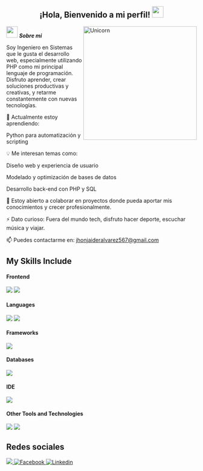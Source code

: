 <div align="center">
<h2> ¡Hola, Bienvenido a mi perfil! <img src="https://github.com/abdoachhoubi/abdoachhoubi/blob/main/gifs/Hi.gif" width="30"></h2>
</div>

<img align="right" width=300px alt="Unicorn" src="https://github.com/Adam-pw/Adam-pw/blob/main/animation_500_kxa883sd.gif" />

<img src="https://media.giphy.com/media/ObNTw8Uzwy6KQ/giphy.gif" width="30px">&nbsp;***Sobre mi***

Soy Ingeniero en Sistemas que le gusta el desarrollo web, especialmente utilizando PHP como mi principal lenguaje de programación. Disfruto aprender, crear soluciones productivas y creativas, y retarme constantemente con nuevas tecnologías.

🔭 Actualmente estoy aprendiendo:

Python para automatización y scripting

:bulb: Me interesan temas como:

Diseño web y experiencia de usuario

Modelado y optimización de bases de datos

Desarrollo back-end con PHP y SQL

🤝 Estoy abierto a colaborar en proyectos donde pueda aportar mis conocimientos y crecer profesionalmente.

⚡ Dato curioso: Fuera del mundo tech, disfruto hacer deporte, escuchar música y viajar.

📫 Puedes contactarme en: jhonjaideralvarez567@gmail.com
## My Skills Include

<h4>Frontend</h4>
<span>
  <img src="https://img.shields.io/badge/HTML5-E34F26?style=for-the-badge&logo=html5&logoColor=white">
<img src="https://img.shields.io/badge/CSS3-1572B6?style=for-the-badge&logo=css3&logoColor=white">
</span>

<h4> Languages </h4>
<span> 
  <img src="https://img.shields.io/badge/JavaScript-F7DF1E?style=for-the-badge&logo=javascript&logoColor=black">
  <img src="https://img.shields.io/badge/PHP-777BB4?style=for-the-badge&logo=php&logoColor=white">
</span>

<h4> Frameworks </h4>
<span>
  <img src="https://img.shields.io/badge/Bootstrap-563D7C?style=for-the-badge&logo=bootstrap&logoColor=white">
</span>

<h4> Databases </h4>
<span>
  <img src="https://img.shields.io/badge/MySQL-00000F?style=for-the-badge&logo=mysql&logoColor=white">
</span>

<h4> IDE </h4>
<span>
<img src="https://img.shields.io/badge/Visual_Studio_Code-0078D4?style=for-the-badge&logo=visual%20studio%20code&logoColor=white">

<h4> Other Tools and Technologies </h4>
<span>
  <img src="https://img.shields.io/badge/Git-F05032?style=for-the-badge&logo=git&logoColor=white">
  <img src="https://img.shields.io/badge/Xampp-F37623?style=for-the-badge&logo=xampp&logoColor=white">
</span>

<h2>Redes sociales</h2>
<span>
  <a href= "https://instagram.com/jhan1717">
    <img src="https://img.shields.io/badge/Instagram-%23E4405F.svg?style=for-the-badge&logo=Instagram&logoColor=white">

<a href="https://www.twitch.tv/valenwerle" >
  <img src="https://img.shields.io/badge/Facebook-%231877F2.svg?style=for-the-badge&logo=Facebook&logoColor=white" alt="Facebook">
</a>
<a href="https://www.linkedin.com/in/jhan-jaider-alvarez-tovar-a3a9a0348">
  <img src="https://img.shields.io/badge/linkedin-%230077B5.svg?style=for-the-badge&logo=linkedin&logoColor=white" alt="Linkedin">
</a>
</span>
